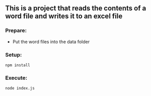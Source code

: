 ## This is a project that reads the contents of a word file and writes it to an excel file

### Prepare:
- Put the word files into the data folder

### Setup:
``` npm install ```

### Execute: 
``` node index.js ```
